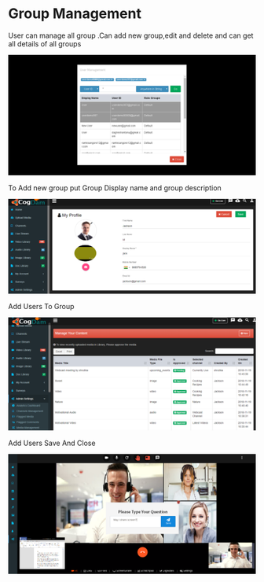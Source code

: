 # Group Management

User can manage all group .Can add new group,edit and delete and can get all details of all groups

![](../.gitbook/assets/image%20%28135%29.png)

To Add new group put Group Display name and group description

![](../.gitbook/assets/image%20%28178%29.png)

Add Users To Group

![](../.gitbook/assets/image%20%28197%29.png)

Add Users Save And Close

![](../.gitbook/assets/image%20%2889%29.png)

